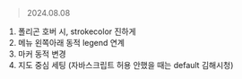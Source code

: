 
> 2024.08.08

1. 폴리곤 호버 시, strokecolor 진하게
2. 메뉴 왼쪽아래 동적 legend 연계
3. 마커 동적 변경
4. 지도 중심 세팅 (자바스크립트 허용 안했을 때는 default 김해시청)